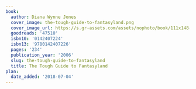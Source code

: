 ```yaml
---
book:
  author: Diana Wynne Jones
  cover_image: the-tough-guide-to-fantasyland.png
  cover_image_url: https://s.gr-assets.com/assets/nophoto/book/111x148-bcc042a9c91a29c1d680899eff700a03.png
  goodreads: '47510'
  isbn10: '0142407224'
  isbn13: '9780142407226'
  pages: '234'
  publication_year: '2006'
  slug: the-tough-guide-to-fantasyland
  title: The Tough Guide to Fantasyland
plan:
  date_added: '2018-07-04'
---
```

